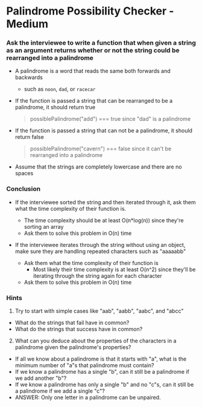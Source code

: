 # Palindrome Possibility Checker - Medium


### Ask the interviewee to write a function that when given a string as an argument returns whether or not the string could be rearranged into a palindrome

* A palindrome is a word that reads the same both forwards and backwards
  * such as `noon`, `dad`, or `racecar`

* If the function is passed a string that can be rearranged to be a palindrome, it should return true
  > possiblePalindrome("add") === true since "dad" is a palindrome

* If the function is passed a string that can not be a palindrome, it should return false
  > possiblePalindrome("cavern") === false since it can't be rearranged into a palindrome

* Assume that the strings are completely lowercase and there are no spaces


### Conclusion

* If the interviewee sorted the string and then iterated through it, ask them what the time complexity of their function is.
  * The time complexity should be at least O(n*log(n)) since they're sorting an array
  * Ask them to solve this problem in O(n) time

* If the interviewee iterates through the string without using an object, make sure they are handling repeated characters such as "aaaaabb"
  * Ask them what the time complexity of their function is
    * Most likely their time complexity is at least O(n^2) since they'll be iterating through the string again for each character
  * Ask them to solve this problem in O(n) time

### Hints

1. Try to start with simple cases like "aab", "aabb", "aabc", and "abcc"
  * What do the strings that fail have in common?
  * What do the strings that success have in common?

2. What can you deduce about the properties of the characters in a palindrome given the palindrome's properties?
  * If all we know about a palindrome is that it starts with "a", what is the minimum number of "a"s that palindrome must contain?
  * If we know a palindrome has a single "b", can it still be a palindrome if we add another "b"?
  * If we know a palindrome has only a single "b" and no "c"s, can it still be a palindrome if we add a single "c"?
  * ANSWER: Only one letter in a palindrome can be unpaired.





